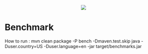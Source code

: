 <p align="center">
  <a href="http://mariadb.com/">
    <img src="https://mariadb.com/kb/static/images/logo-2018-black.png">
  </a>
</p>

# Benchmark

How to run : 
mvn clean package -P bench -Dmaven.test.skip
java -Duser.country=US -Duser.language=en -jar target/benchmarks.jar


